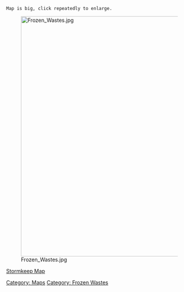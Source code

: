 `Map is big, click repeatedly to enlarge.`

<figure>
<img src="Frozen_Wastes.jpg" title="Frozen_Wastes.jpg" width="650"
alt="Frozen_Wastes.jpg" />
<figcaption aria-hidden="true">Frozen_Wastes.jpg</figcaption>
</figure>

[Stormkeep Map](Stormkeep_Map "wikilink")  

[Category: Maps](Category:_Maps "wikilink") [Category: Frozen
Wastes](Category:_Frozen_Wastes "wikilink")
